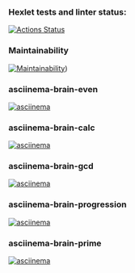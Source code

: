 ### Hexlet tests and linter status:
[![Actions Status](https://github.com/luis-ap07/fullstack-javascript-project-98/actions/workflows/hexlet-check.yml/badge.svg)]([https://asciinema.org/a/rCWPyZE1aNd8Jdd40VbgmKIHm](https://github.com/luis-ap07/fullstack-javascript-project-98/actions))

### Maintainability
[![Maintainability](https://https://api.codeclimate.com/v1/badges/f52b97b4fdafc1610aa87/maintainability.svg)](https://https://api.codeclimate.com/v1/badges/f52b97b4fdafc1610aa87/maintainability))

### asciinema-brain-even
[![asciinema](https://asciinema.org/a/2uhygLDUloxGNhHhiQouCLMKN.svg)](https://asciinema.org/a/2uhygLDUloxGNhHhiQouCLMKN)

### asciinema-brain-calc
[![asciinema](https://asciinema.org/a/CkLvW66Dh540Ko2oR6rL1KdVl.svg)](https://asciinema.org/a/CkLvW66Dh540Ko2oR6rL1KdVl)


### asciinema-brain-gcd
[![asciinema](https://asciinema.org/a/6xDDUkdjCBQv8mRiIbzl3kvYZ.svg)](https://asciinema.org/a/6xDDUkdjCBQv8mRiIbzl3kvYZ)

### asciinema-brain-progression
[![asciinema](https://asciinema.org/a/oPBTiGQAs4vlypDWXJOP0zVf5.svg)](https://asciinema.org/a/oPBTiGQAs4vlypDWXJOP0zVf5)

### asciinema-brain-prime
[![asciinema](https://asciinema.org/a/0ZTW0J9NGGvebDxpOIsUEVPfj.svg)](https://asciinema.org/a/0ZTW0J9NGGvebDxpOIsUEVPfj)
